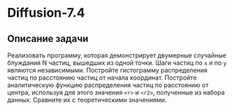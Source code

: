# Diffusion-7.4
## Описание задачи
Реализовать программу, которая демонстрирует двумерные случайные блуждания N частиц, вышедших из одной точки. Шаги частиц по `x` и по `y` являются независимыми. Постройте гистограмму распределения частиц по расстоянию частиц от начала координат. Постройте аналитическую функцию распределения частиц по расстоянию от центра, используя для этого значения `<r>` и `<r2>`, полученные из набора данных. Сравните их с теоретическими значениями. 

